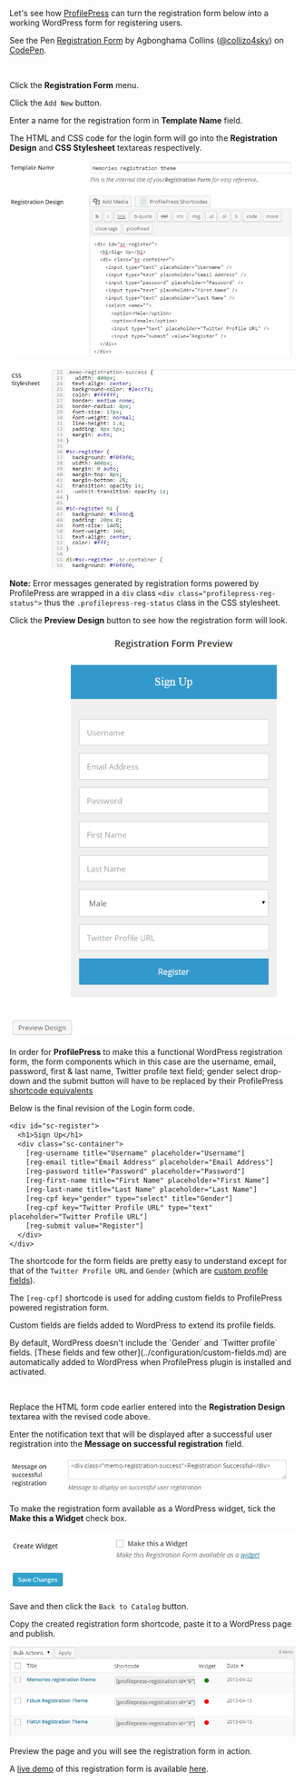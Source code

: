 Let's see how [ProfilePress](http://profilepress.net/pricing/) can turn the registration form below into a working WordPress form for registering users.


<p data-height="268" data-theme-id="14095" data-slug-hash="zGYxZQ" data-default-tab="result" data-user="collizo4sky" class='codepen'>See the Pen <a href='http://codepen.io/collizo4sky/pen/zGYxZQ/'>Registration Form</a> by Agbonghama Collins (<a href='http://codepen.io/collizo4sky'>@collizo4sky</a>) on <a href='http://codepen.io'>CodePen</a>.</p>
<script async src="//assets.codepen.io/assets/embed/ei.js"></script><br/>


Click the **Registration Form** menu.


Click the `Add New` button.


Enter a name for the registration form in **Template Name** field.  


The HTML and CSS code for the login form will go into the **Registration Design** and **CSS Stylesheet** textareas respectively.


![Memories registration form](img/memeories-registration-form.png)


![Memories registration form](img/memo-css.png)


**Note:** Error messages generated by registration forms powered by ProfilePress are wrapped in a `div` class `<div class="profilepress-reg-status">` thus the `.profilepress-reg-status` class in the CSS stylesheet.


Click the **Preview Design** button to see how the registration form will look.


![Memories registration form](img/memo-registration-form-preview.png)




In order for **ProfilePress** to make this a functional WordPress registration form, the form components which in this case are the username, email, password, first & last name, Twitter profile text field; gender select drop-down and the submit button will have to be replaced by their ProfilePress [shortcode equivalents](http://profilepress.net/docs/shortcode-api/registration-form/)


Below is the final revision of the Login form code.


```
<div id="sc-register">
  <h1>Sign Up</h1>
  <div class="sc-container">
    [reg-username title="Username" placeholder="Username"]
    [reg-email title="Email Address" placeholder="Email Address"]
    [reg-password title="Password" placeholder="Password"]
    [reg-first-name title="First Name" placeholder="First Name"]
    [reg-last-name title="Last Name" placeholder="Last Name"]
    [reg-cpf key="gender" type="select" title="Gender"]
    [reg-cpf key="Twitter Profile URL" type="text" placeholder="Twitter Profile URL"]
    [reg-submit value="Register"]
  </div>
</div>
```


The shortcode for the form fields are pretty easy to understand except for that of the `Twitter Profile URL` and `Gender` (which are [custom profile fields](../configuration/custom-fields.md)).


The `[reg-cpf]` shortcode is used for adding custom fields to ProfilePress powered registration form.

<div class="hljs">
<p>Custom fields are fields added to WordPress to extend its profile fields.</p>
<p>By default, WordPress doesn't include the `Gender` and `Twitter profile` fields.
[These fields and few other](../configuration/custom-fields.md) are automatically added to WordPress when ProfilePress plugin is installed and activated.</p>
</div><br/>



Replace the HTML form code earlier entered into the **Registration Design** textarea with the revised code above.


Enter the notification text that will be displayed after a successful user registration into the **Message on successful registration** field.


![Message on successful registration](img/reg-success-msg.png)


To make the registration form available as a WordPress widget, tick the **Make this a Widget** check box.


![Creating WordPress login Widget](img/reg-make-widget.png)


Save and then click the `Back to Catalog` button.


Copy the created registration form shortcode, paste it to a WordPress page and publish.


![Registration form catalog](img/registration-catalog.png)


Preview the page and you will see the registration form in action.


A [live demo](http://profilepress.net/demos/memories-registration-form/) of this registration form is available [here](http://profilepress.net/demos/memories-registration-form/).
